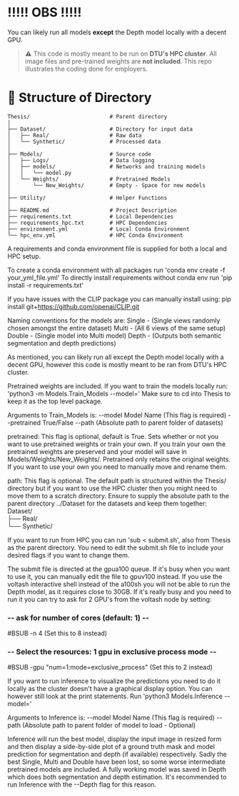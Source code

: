 # !!!!! OBS !!!!!

You can likely run all models **except** the Depth model locally with a decent GPU.

> ⚠️ This code is mostly meant to be run on **DTU's HPC cluster**.
> All image files and pre-trained weights are **not included**.
> This repo illustrates the coding done for employers.

# 📁 Structure of Directory

```text
Thesis/                         # Parent directory
│
├── Dataset/                    # Directory for input data
│   ├── Real/                   # Raw data
│   └── Synthetic/              # Processed data
│
├── Models/                     # Source code
│   ├── Logs/                   # Data logging
│   ├── models/                 # Networks and training models
│   │   └── model.py
│   └── Weights/                # Pretrained Models
│       └── New_Weights/        # Empty - Space for new models
│
├── Utility/                    # Helper Functions
│
├── README.md                   # Project Description
├── requirements.txt            # Local Dependencies
├── requirements_hpc.txt        # HPC Dependencies
├── environment.yml             # Local Conda Environment
└── hpc_env.yml                 # HPC Conda Environment
```

A requirements and conda environment file is supplied for both a local
and HPC setup.

To create a conda environment with all packages run 'conda env create -f your_yml_file.yml'
To directly install requirements without conda env run 'pip install -r requirements.txt'

If you have issues with the CLIP package you can manually install using: pip install git+https://github.com/openai/CLIP.git


Naming conventions for the models are:
Single - (Single views randomly chosen amongst the entire dataset)
Multi - (All 6 views of the same setup)
Double - (Single model into Multi model)
Depth - (Outputs both semantic segmentation and depth predictions)

As mentioned, you can likely run all except the Depth model locally with a decent GPU, however
this code is mostly meant to be ran from DTU's HPC cluster.

Pretrained weights are included.
If you want to train the models locally run: 'python3 -m Models.Train_Models --model='
Make sure to cd into Thesis to keep it as the top level package.

Arguments to Train_Models is:
--model Model Name (This flag is required)
--pretrained True/False
--path (Absolute path to parent folder of datasets)

pretrained: This flag is optional, default is True. Sets whether or not you want to use pretrained weights or train your own.
If you train your own the pretrained weights are preserved and your model will save in Models/Weights/New_Weights/.
Pretrained only retains the original weights. If you want to use your own you need to manually move and rename them.

path: This flag is optional. The default path is structured within the Thesis/ directory but if you want to use the HPC cluster
then you might need to move them to a scratch directory. Ensure to supply the absolute path to the parent directory ../Dataset for the datasets and keep them together:
Dataset/           
 ├── Real/     
 └── Synthetic/

If you want to run from HPC you can run 'sub < submit.sh', also from Thesis as the parent directory.
You need to edit the submit.sh file to include your desired flags if you want to change them.

The submit file is directed at the gpua100 queue. If it's busy when you want to use it, you can manually edit the file to gpuv100 instead.
If you use the voltash interactive shell instead of the a100sh you will not be able to run the Depth model, as it requires close to 30GB.
If it's really busy and you need to run it you can try to ask for 2 GPU's from the voltash node by setting:

### -- ask for number of cores (default: 1) -- 
#BSUB -n 4 (Set this to 8 instead)
### -- Select the resources: 1 gpu in exclusive process mode --
#BSUB -gpu "num=1:mode=exclusive_process" (Set this to 2 instead)


If you want to run inference to visualize the predictions you need to do it locally as the cluster doesn't
have a graphical display option. You can however still look at the print statements.
Run 'python3 Models.Inference --model='

Arguments to Inference is:
--model Model Name (This flag is required)
--path (Absolute path to parent folder of model to load - Optional)

Inference will run the best model, display the input image in resized form and then display a side-by-side plot of
a ground truth mask and model prediction for segmentation and depth (if available) respectively.
Sadly the best Single, Multi and Double have been lost, so some worse intermediate pretrained models are included.
A fully working model was saved in Depth which does both segmentation and depth estimation.
It's recommended to run Inference with the --Depth flag for this reason.


